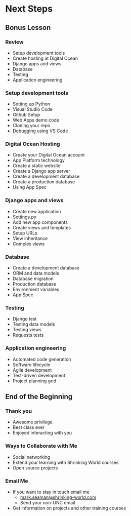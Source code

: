 # Next Steps

## Bonus Lesson

### Review
- Setup development tools
- Create hosting at Digital Ocean
- Django apps and views
- Database
- Testing
- Application engineering

### Setup development tools
- Setting up Python
- Visual Studio Code
- Github Setup
- Web Apps demo code
- Cloning your repo
- Debugging using VS Code

### Digital Ocean Hosting
- Create your Digital Ocean account
- App Platform technology
- Create a static website
- Create a Django app server
- Create a development database
- Create a production database
- Using App Spec

### Django apps and views
- Create new application
- Settings.py
- Add new app components
- Create views and templates
- Setup URLs
- View inheritance
- Complex views

### Database
- Create a development database
- ORM and data models
- Database migration
- Production database
- Environment variables
- App Spec

### Testing
- Django test
- Testing data models
- Testing views
- Requests tests

### Application engineering
- Automated code generation
- Software lifecycle
- Agile development
- Test-driven development
- Project planning grid



## End of the Beginning

### Thank you 
* Awesome privilege
* Best class ever
* Enjoyed interacting with you

### Ways to Collaborate with Me
* Social networking
* Extend your learning with Shrinking World courses
* Open source projects

### Email Me
* If you want to stay in touch email me
    * mark.seaman@shrinking-world.com
    * Send your non-UNC email
* Get information on projects and other training courses


